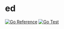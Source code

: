 # ed

[![Go Reference](https://pkg.go.dev/badge/code.nkcmr.net/ed.svg)](https://pkg.go.dev/code.nkcmr.net/ed)
[![Go Test](https://github.com/nkcmr/ed/actions/workflows/go_test.yaml/badge.svg?branch=main)](https://github.com/nkcmr/ed/actions/workflows/go_test.yaml)
